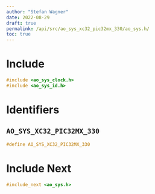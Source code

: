 ```yaml
---
author: "Stefan Wagner"
date: 2022-08-29
draft: true
permalink: /api/src/ao_sys_xc32_pic32mx_330/ao_sys.h/
toc: true
---
```


# Include

```c
#include <ao_sys_clock.h>
#include <ao_sys_id.h>
```

# Identifiers

## `AO_SYS_XC32_PIC32MX_330`

```c
#define AO_SYS_XC32_PIC32MX_330
```

# Include Next

```c
#include_next <ao_sys.h>
```
